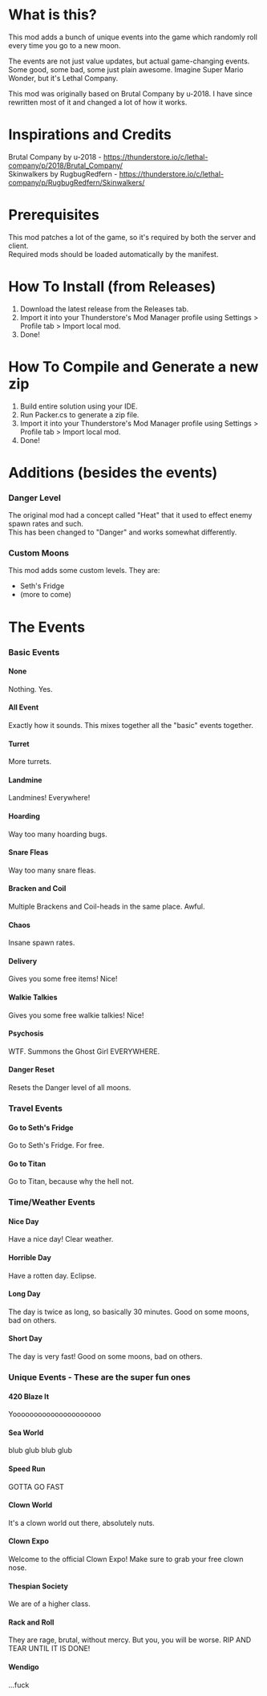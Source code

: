 # What is this?

This mod adds a bunch of unique events into the game which randomly roll every time you go to a new moon.

The events are not just value updates, but actual game-changing events. Some good, some bad, some just plain awesome.
Imagine Super Mario Wonder, but it's Lethal Company.

This mod was originally based on Brutal Company by u-2018. I have since rewritten most of it and changed a lot of how it
works.

# Inspirations and Credits

Brutal Company by u-2018 - https://thunderstore.io/c/lethal-company/p/2018/Brutal_Company/  
Skinwalkers by RugbugRedfern - https://thunderstore.io/c/lethal-company/p/RugbugRedfern/Skinwalkers/

# Prerequisites

This mod patches a lot of the game, so it's required by both the server and client.  
Required mods should be loaded automatically by the manifest.

# How To Install (from Releases)

1. Download the latest release from the Releases tab.
2. Import it into your Thunderstore's Mod Manager profile using Settings > Profile tab > Import local mod.
3. Done!

# How To Compile and Generate a new zip

1. Build entire solution using your IDE.
2. Run Packer.cs to generate a zip file.
3. Import it into your Thunderstore's Mod Manager profile using Settings > Profile tab > Import local mod.
4. Done!

# Additions (besides the events)

### Danger Level

The original mod had a concept called "Heat" that it used to effect enemy spawn rates and such.  
This has been changed to "Danger" and works somewhat differently.

### Custom Moons

This mod adds some custom levels. They are:

- Seth's Fridge
- (more to come)

# The Events

### Basic Events

#### None

Nothing. Yes.

#### All Event

Exactly how it sounds. This mixes together all the "basic" events together.

#### Turret

More turrets.

#### Landmine

Landmines! Everywhere!

#### Hoarding

Way too many hoarding bugs.

#### Snare Fleas

Way too many snare fleas.

#### Bracken and Coil

Multiple Brackens and Coil-heads in the same place. Awful.

#### Chaos

Insane spawn rates.

#### Delivery

Gives you some free items! Nice!

#### Walkie Talkies

Gives you some free walkie talkies! Nice!

#### Psychosis

WTF. Summons the Ghost Girl EVERYWHERE.

#### Danger Reset

Resets the Danger level of all moons.

### Travel Events

#### Go to Seth's Fridge

Go to Seth's Fridge. For free.

#### Go to Titan

Go to Titan, because why the hell not.

### Time/Weather Events

#### Nice Day

Have a nice day! Clear weather.

#### Horrible Day

Have a rotten day. Eclipse.

#### Long Day

The day is twice as long, so basically 30 minutes. Good on some moons, bad on others.

#### Short Day

The day is very fast! Good on some moons, bad on others.

### Unique Events - These are the super fun ones

#### 420 Blaze It

Yooooooooooooooooooooo

#### Sea World

blub glub blub glub

#### Speed Run

GOTTA GO FAST

#### Clown World

It's a clown world out there, absolutely nuts.

#### Clown Expo

Welcome to the official Clown Expo! Make sure to grab your free clown nose.

#### Thespian Society

We are of a higher class.

#### Rack and Roll

They are rage, brutal, without mercy. But you, you will be worse. RIP AND TEAR UNTIL IT IS DONE!

#### Wendigo

...fuck